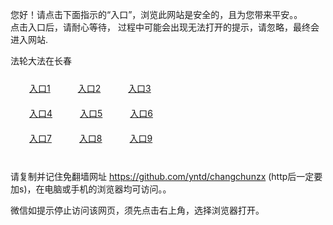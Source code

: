 您好！请点击下面指示的“入口”，浏览此网站是安全的，且为您带来平安。。 <br/>
点击入口后，请耐心等待， 过程中可能会出现无法打开的提示，请忽略，最终会进入网站. </br>

法轮大法在长春<br/>
<div style="padding:10px"><a style="margin:20px" target="_blank" href="https://dqnprwvwez6o2.cloudfront.net/2Qpsp?qrflzpj" id="ccLink1" rel="nofollow">入口1</a> <a target="_blank" style="margin:20px" href="https://d2vwr64915l2r5.cloudfront.net/2Qpsp?reoyzb" id="ccLink2" rel="nofollow">入口2</a> <a style="margin:20px" target="_blank" href="https://d2hd5e5d1qusmi.cloudfront.net/2Qpsp?lzozkg" id="ccLink3" rel="nofollow">入口3</a></div>

<div style="padding:10px" ><a style="margin:20px" target="_blank" href="https://dqnprwvwez6o2.cloudfront.net/2Qpsp?qrflzpj" id="ccLink4" rel="nofollow">入口4</a> <a style="margin:20px" href="https://d2vwr64915l2r5.cloudfront.net/2Qpsp?reoyzb" target="_blank" id="ccLink5" rel="nofollow">入口5</a> <a style="margin:20px" href="https://d2hd5e5d1qusmi.cloudfront.net/2Qpsp?lzozkg" target="_blank" id="ccLink6" rel="nofollow">入口6</a></div>

<div style="padding:10px"><a style="margin:20px" target="_blank" href="https://dqnprwvwez6o2.cloudfront.net/2Qpsp?qrflzpj" id="ccLink7" rel="nofollow">入口7</a> <a style="margin:20px" href="https://d2vwr64915l2r5.cloudfront.net/2Qpsp?reoyzb" target="_blank" id="ccLink8" rel="nofollow">入口8</a> <a style="margin:20px" target="_blank" href="https://d2hd5e5d1qusmi.cloudfront.net/2Qpsp?lzozkg" id="ccLink9" rel="nofollow">入口9</a></div>

<br/>



请复制并记住免翻墙网址 https://github.com/yntd/changchunzx (http后一定要加s)，在电脑或手机的浏览器均可访问。。<br/>

微信如提示停止访问该网页，须先点击右上角，选择浏览器打开。
